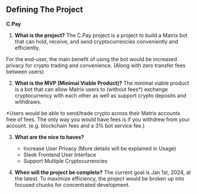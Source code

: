 ## Defining The Project <br>
**C.Pay**


1. **What is the project?** 
The C.Pay project is a project to build a Matrix bot that can hold, receive, and send cryptocurrencies conveniently and efficiently. 

For the end-user, the main benefit of using the bot would be increased privacy for crypto trading and convenience. (Along with zero transfer fees between users)

2. **What is the MVP (Minimal Viable Product)?**
The minimal viable product is a bot that can allow Matrix users to (without fees*) exchange cryptocurrency with each other as well as support crypto deposits and withdraws. 

*Users would be able to send/trade crypto across their Matrix accounts free of fees. The only way you would have fees is if you withdrew from your account. (e.g. blockchain fees and a 3% bot service fee.) 

3. **What are the nice to haves?**
    - Increase User Privacy (More details will be explained in Usage)
    - Sleek Frontend User Interface
    - Support Multiple Cryptocurrencies


4. **When will the project be complete?**
The current goal is Jan 1st, 2024, at the latest. To maximize efficiency, the project would be broken up into focused chunks for concentrated development. 
